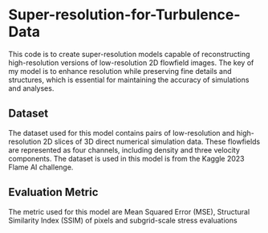 # Super-resolution-for-Turbulence-Data


This code is to create super-resolution models capable of reconstructing high-resolution versions of low-resolution 2D flowfield images. The key of my model is to enhance resolution while preserving fine details and structures, which is essential for maintaining the accuracy of simulations and analyses.

## Dataset

The dataset used for this model contains pairs of low-resolution and high-resolution 2D slices of 3D direct numerical simulation data. These flowfields are represented as four channels, including density and three velocity components. The dataset is used in this model is from the Kaggle 2023 Flame AI challenge.

## Evaluation Metric

The metric used for this model are Mean Squared Error (MSE), Structural Similarity Index (SSIM) of pixels and subgrid-scale stress evaluations 

